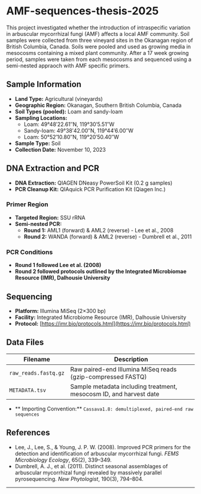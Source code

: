 # AMF-sequences-thesis-2025
This project investigated whether the introduction of intraspecific variation in arbuscular mycorrhizal fungi (AMF) affects a local AMF community. 
Soil samples were collected from three vineyard sites in the Okanagan region of British Columbia, Canada. Soils were pooled and used as growing media in mesocosms containing a mixed plant community.
After a 17 week growing period, samples were taken from each mesocosms and sequenced using a semi-nested appraoch with AMF specific primers.

## Sample Information
- **Land Type:** Agricultural (vineyards)
- **Geographic Region:** Okanagan, Southern British Columbia, Canada  
- **Soil Types (pooled):** Loam and sandy-loam  
- **Sampling Locations:**  
  - Loam: 49°48′22.61″N, 119°30′5.51″W  
  - Sandy-loam: 49°38′42.00″N, 119°44′6.00″W  
  - Loam: 50°52′10.80″N, 119°20′50.40″W  
- **Sample Type:** Soil  
- **Collection Date:** November 10, 2023
  
## DNA Extraction and PCR
- **DNA Extraction:** QIAGEN DNeasy PowerSoil Kit (0.2 g samples)
- **PCR Cleanup Kit:** QIAquick PCR Purification Kit (Qiagen Inc.)  

### Primer Region
- **Targeted Region:** SSU rRNA  
- **Semi-nested PCR:**
  - **Round 1:** AML1 (forward) & AML2 (reverse) - Lee et al., 2008 
  - **Round 2:** WANDA (forward) & AML2 (reverse) - Dumbrell et al., 2011

### PCR Conditions
- **Round 1 followed Lee et al. (2008)**
- **Round 2 followed protocols outlined by the Integrated Microbiomae Resource (IMR), Dalhousie University**

## Sequencing
- **Platform:** Illumina MiSeq (2×300 bp)  
- **Facility:** Integrated Microbiome Resource (IMR), Dalhousie University  
- **Protocol:** [https://imr.bio/protocols.html](https://imr.bio/protocols.html)

## Data Files

| Filename              | Description                                                   |
|-----------------------|---------------------------------------------------------------|
| `raw_reads.fastq.gz`  | Raw paired-end Illumina MiSeq reads (gzip-compressed FASTQ)   |
| `METADATA.tsv`        | Sample metadata including treatment, mesocosm ID, and harvest date|

- ** Importing Convention:** `Cassava1.8: demultiplexed, paired-end raw sequences`
  

## References

- Lee, J., Lee, S., & Young, J. P. W. (2008). Improved PCR primers for the detection and identification of arbuscular mycorrhizal fungi. *FEMS Microbiology Ecology*, 65(2), 339–349.
- Dumbrell, A. J., et al. (2011). Distinct seasonal assemblages of arbuscular mycorrhizal fungi revealed by massively parallel pyrosequencing. *New Phytologist*, 190(3), 794–804.

---
